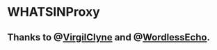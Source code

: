 # WHATSINProxy 


## Thanks to @[VirgilClyne](https://github.com/VirgilClyne) and @[WordlessEcho](https://github.com/WordlessEcho).
